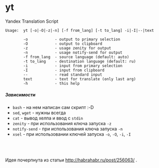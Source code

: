 # yt
Yandex Translation Script

```
Usage:  yt [-o|-O|-z|-n] [-f from_lang] [-t to_lang] -i|-I|--|text

        -o            - output to primary selection
        -O            - output to clipboard
        -z            - usage zenity for output
        -n            - usage notify-send for output
        -f from_lang  - source language (default: auto)
        -t to_lang    - destination language (default: ru)
        -i            - input from primary selection
        -I            - input from clipboard
        --            - read standard input
        text          - text for translate (only last arg)
        -h            - this help
```

##### Зависимости
* `bash` - на нем написан сам скрипт :-D
* `sed`, `wget` - нужны всегда
* `cat` - вывод хелпа и ввод с `stdin`
* `zenity` - при использования ключа запуска `-z`
* `notify-send` - при использования ключа запуска `-n`
* `xsel` - при использовании ключей запуска `-o`, `-O`, `-i`, `-I`


<br /><br /><br />
Идея почерпнута из статьи http://habrahabr.ru/post/256063/ .

